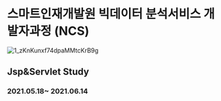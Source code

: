 # 스마트인재개발원 빅데이터 분석서비스 개발자과정 (NCS)
![1_zKnKunxf74dpaMMtcKrB9g](https://user-images.githubusercontent.com/65816974/124069834-d259dc80-da77-11eb-99ef-141c38b1f8b0.png)
## Jsp&Servlet Study
### 2021.05.18~ 2021.06.14
